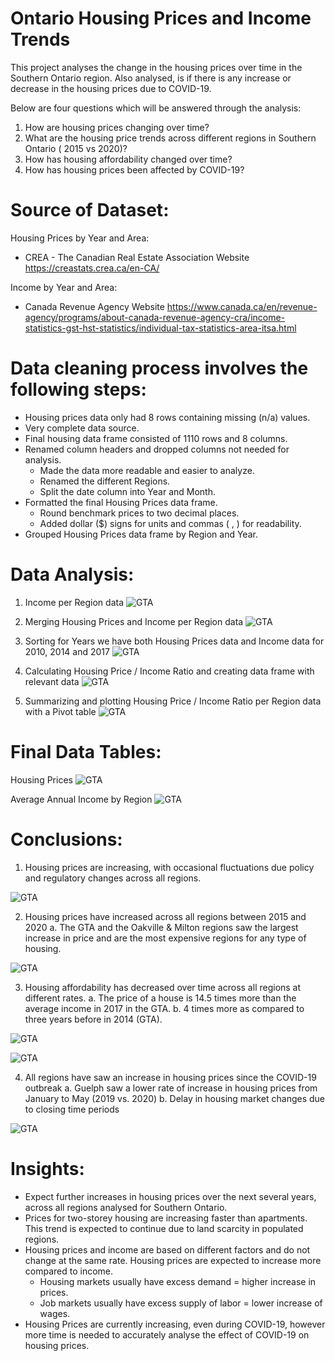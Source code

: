 # Ontario Housing Prices and Income Trends

This project analyses the change in the housing prices over time in the Southern Ontario region. Also analysed, is if there is any increase or decrease in the housing prices due to COVID-19.

Below are four questions which will be answered through the analysis:

1. How are housing prices changing over time? 
2. What are the housing price trends across different regions in Southern Ontario ( 2015 vs 2020)?
3. How has housing affordability changed over time?
4. How has housing prices been affected by COVID-19?


# Source of Dataset:

Housing Prices by Year and Area:
 * CREA - The Canadian Real Estate Association Website
   https://creastats.crea.ca/en-CA/

Income by Year and Area:
 * Canada Revenue Agency Website
   https://www.canada.ca/en/revenue-agency/programs/about-canada-revenue-agency-cra/income-statistics-gst-hst-statistics/individual-tax-statistics-area-itsa.html


# Data cleaning process involves the following steps:

* Housing prices data only had 8 rows containing missing (n/a) values.
* Very complete data source.
* Final housing data frame consisted of 1110 rows and 8 columns.
* Renamed column headers and dropped columns not needed for analysis.
  * Made the data more readable and easier to analyze.
  * Renamed the different Regions.
  * Split the date column into Year and Month.
* Formatted the final Housing Prices data frame.
  * Round benchmark prices to two decimal places.
  * Added dollar ($) signs for units and commas ( , ) for readability.
* Grouped Housing Prices data frame by Region and Year.


# Data Analysis:

1. Income per Region data
![GTA](Figures/analysis_1.png)

2. Merging Housing Prices and Income per Region data
![GTA](Figures/analysis_2.png)

3. Sorting for Years we have both Housing Prices data and Income data for 2010, 2014 and  2017
![GTA](Figures/analysis_3.png)

4. Calculating Housing Price / Income Ratio and creating data frame with relevant data
![GTA](Figures/analysis_4.png)

5. Summarizing and plotting Housing Price / Income Ratio per Region data with a Pivot table
![GTA](Figures/analysis_5.png)

# Final Data Tables:

Housing Prices
![GTA](Figures/Housing_Prices.png)

Average Annual Income by Region
![GTA](Figures/Income_by_Region.png)


# Conclusions:

1. Housing prices are increasing, with occasional fluctuations due policy and regulatory changes across all regions.

![GTA](Figures/Housing_Price_per_Region.png)

2. Housing prices have increased across all regions between 2015 and 2020
  a. The GTA and the Oakville & Milton regions saw the largest increase in price and are the most expensive regions for any type of housing.

![GTA](Figures/ADD_IMAGE_File_NAME.png)

3. Housing affordability has decreased over time across all regions at different rates.
  a. The price of a house is 14.5 times more than the average income in 2017 in the GTA.
  b. 4 times more as compared to three years before in 2014 (GTA).

![GTA](Figures/GTA_Housing_Price_Over_Time.png)

![GTA](Figures/Price_to_Income_Ratio.png)

4. All regions have saw an increase in housing prices since the COVID-19 outbreak
  a. Guelph saw a lower rate of increase in housing prices from January to May (2019 vs. 2020)
  b. Delay in housing market changes due to closing time periods

![GTA](Figures/ADD_IMAGE_File_NAME.png)


# Insights:

* Expect further increases in housing prices over  the next several years, across all regions analysed for Southern Ontario.
* Prices for two-storey housing are increasing faster than apartments. This trend is expected to continue due to land scarcity in populated regions.
* Housing prices and income are based on different factors and do not change at the same rate. Housing prices are expected to increase more compared to income.
  * Housing markets usually have excess demand = higher increase in prices.
  * Job markets usually have excess supply of labor = lower increase of wages.
* Housing Prices are currently increasing, even during COVID-19, however more time is needed to accurately analyse the effect of COVID-19 on housing prices.

